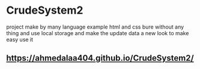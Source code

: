 # CrudeSystem2
project make by many language example html and css bure without any thing and use local storage and make the update data a new look to make easy use it 


## https://ahmedalaa404.github.io/CrudeSystem2/
